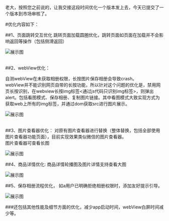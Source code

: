 老大，按照您之前说的，让我交接这段时间优化一个版本发上去，今天已提交了一个版本到市场审核了。


#优化内容如下：

##1、页面跳转交互优化
跳转页面加载圆圈优化，跳转页面如页面在加载并不会影响返回等操作（包括侧滑返回）

![展示图](https://raw.githubusercontent.com/kuangzihan/yjxx1.3.4/master/1.gif)

<br>
##2、webView优化：


自测webView在未获取相册权限，长按图片保存相册会导致crash。<br>
webView并不能识别网页自带的长按功能，所以针对这个问题的优化是，禁用网页长按识别，在webview长按img标签<通过js代码只识别img标签>，则弹出alert。包括看图模式、保存相册、复制图片链接。其中看图模式大致实现方式为获取web上所有的img标签，并通过dom获取src进行图片展示。

![展示图](https://raw.githubusercontent.com/kuangzihan/yjxx1.3.4/master/2.gif)


<br>
##3、图片查看器优化：
对原有图片查看器进行替换（整体替换，包括全部使用图片查看器功能页面），目前实现效果类似微信的图片查看器。<br>
图片查看器可查看长图

![展示图](https://raw.githubusercontent.com/kuangzihan/yjxx1.3.4/master/3.gif)


##4、商品详情优化:
商品详情轮播图及图片详情支持查看大图

![展示图](https://raw.githubusercontent.com/kuangzihan/yjxx1.3.4/master/4.gif)



##5、保存相册流程优化，
如a用户已明确拒绝相册权限时，添加友好提示引导。

![展示图](https://raw.githubusercontent.com/kuangzihan/yjxx1.3.4/master/5.gif)




###还包括其他性能及细节方面的优化，减少app启动时间，webView白屏时间减少等。